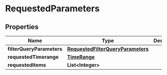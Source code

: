 

# RequestedParameters


## Properties

| Name | Type | Description | Notes |
|------------ | ------------- | ------------- | -------------|
|**filterQueryParameters** | [**RequestedFilterQueryParameters**](RequestedFilterQueryParameters.md) |  |  [optional] |
|**requestedTimerange** | [**TimeRange**](TimeRange.md) |  |  |
|**requestedItems** | **List&lt;Integer&gt;** |  |  |



